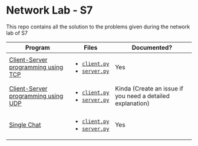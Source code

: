 # Network Lab - S7

This repo contains all the solution to the problems given during the network lab of S7

| Program                                       | Files                                                                                                   | Documented?                                                |
| --------------------------------------------- | ------------------------------------------------------------------------------------------------------- | ---------------------------------------------------------- |
| [Client-Server programming using TCP](./TCP/) | <ul><li>[`client.py`](./TCP/client.py)</li><li>[`server.py`](./TCP/server.py)</li></ul>                 | Yes                                                        |
| [Client-Server programming using UDP](./UDP/) | <ul><li>[`client.py`](./UDP/client.py)</li><li>[`server.py`](./UDP/server.py)</li></ul>                 | Kinda (Create an issue if you need a detailed explanation) |
| [Single Chat](./single_chat/)                 | <ul><li>[`client.py`](./single_chat/client.py)</li><li>[`server.py`](./single_chat/server.py)</li></ul> | Yes                                                        |
